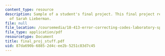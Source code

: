 ```yaml
---
content_type: resource
description: Sample of a student's final project. This final project report courtesy
  of Sarah Lieberman.
file: null
file_location: /coursemedia/18-413-error-correcting-codes-laboratory-spring-2004/87da690b68852d4cee2b5251c83d7c45_final_proj_stuff.pdf
file_type: application/pdf
resourcetype: Document
title: final_proj_stuff.pdf
uid: 87da690b-6885-2d4c-ee2b-5251c83d7c45
---
```

